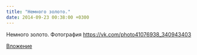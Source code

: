 ```yaml
---
title: "Немного золото."
date: 2014-09-23 00:38:00 +0300
---
```


Немного золото.
Фотография
https://vk.com/photo41076938_340943403

[Вложение](https://vk.com/photo41076938_340943403)
